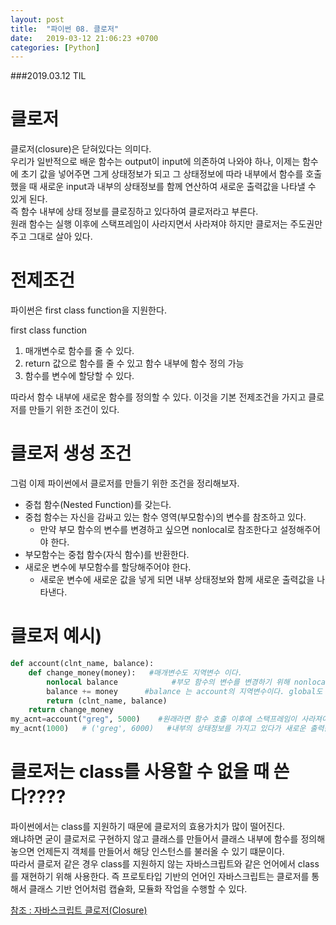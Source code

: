 ```yaml
---
layout: post
title:  "파이썬 08. 클로저"
date:   2019-03-12 21:06:23 +0700
categories: [Python]
---
```


###2019.03.12 TIL


# 클로저

클로저(closure)은 닫혀있다는 의미다.      
우리가 일반적으로 배운 함수는 output이 input에 의존하여 나와야 하나, 이제는 함수에 초기 값을 넣어주면 
그게 상태정보가 되고 그 상태정보에 따라 내부에서 함수를 호출했을 때 새로운 input과 내부의 상태정보를 함께 연산하여 새로운 출력값을 나타낼 수 있게 된다.      
즉 함수 내부에 상태 정보를 클로징하고 있다하여 클로저라고 부른다.  
원래 함수는 실행 이후에 스택프레임이 사라지면서 사라져야 하지만 클로저는 주도권만 주고 그대로 살아 있다.    


# 전제조건

파이썬은 first class function을 지원한다.

first class function

1. 매개변수로 함수를 줄 수 있다.
2. return 값으로 함수를 줄 수 있고 함수 내부에 함수 정의 가능
3. 함수를 변수에 할당할 수 있다.

따라서 함수 내부에 새로운 함수를 정의할 수 있다.
이것을 기본 전제조건을 가지고 클로저를 만들기 위한 조건이 있다.

# 클로저 생성 조건

그럼 이제 파이썬에서 클로저를 만들기 위한 조건을 정리해보자.

* 중첩 함수(Nested Function)를 갖는다.
* 중첩 함수는 자신을 감싸고 있는 함수 영역(부모함수)의 변수를 참조하고 있다.
    * 만약 부모 함수의 변수를 변경하고 싶으면 nonlocal로 참조한다고 설정해주어야 한다.
* 부모함수는 중첩 함수(자식 함수)를 반환한다.
* 새로운 변수에 부모함수를 할당해주어야 한다.
    * 새로운 변수에 새로운 값을 넣게 되면 내부 상태정보와 함께 새로운 출력값을 나타낸다.

# 클로저 예시)
```python
def account(clnt_name, balance):  
    def change_money(money):   #매개변수도 지역변수 이다.
        nonlocal balance            #부모 함수의 변수를 변경하기 위해 nonlocal을 사용한다.
        balance += money      #balance 는 account의 지역변수이다. global도 아니다 
        return (clnt_name, balance)
    return change_money
my_acnt=account("greg", 5000)    #원래라면 함수 호출 이후에 스택프레임이 사라져야 하지만
my_acnt(1000)   # ('greg', 6000)   #내부의 상태정보를 가지고 있다가 새로운 출력값을 나타낸다.
```
# 클로저는 class를 사용할 수 없을 때 쓴다????

파이썬에서는 class를 지원하기 때문에 클로저의 효용가치가 많이 떨어진다.      
왜냐하면 굳이 클로저로 구현하지 않고 클래스를 만들어서 클래스 내부에 함수를 정의해 놓으면 언제든지 객체를 만들어서 해당 인스턴스를 불러올 수 있기 떄문이다.      
따라서 클로저 같은 경우 class를 지원하지 않는 자바스크립트와 같은 언어에서 class를 재현하기 위해 사용한다. 즉 프로토타입 기반의 언어인 자바스크립트는 클로저를 통해서 클래스 기반 언어처럼 캡슐화, 모듈화 작업을 수행할 수 있다.

[참조 : 자바스크립트 클로저(Closure)](https://yuddomack.tistory.com/entry/%EC%9E%90%EB%B0%94%EC%8A%A4%ED%81%AC%EB%A6%BD%ED%8A%B8-%ED%81%B4%EB%A1%9C%EC%A0%80Closure)
